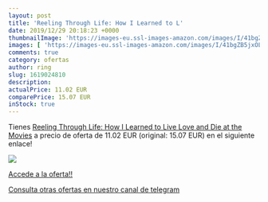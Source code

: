 ```yaml
---
layout: post
title: 'Reeling Through Life: How I Learned to L'
date: 2019/12/29 20:18:23 +0000
thumbnailImage: 'https://images-eu.ssl-images-amazon.com/images/I/41bgZB5jxOL._SL200_.jpg'
images: [ 'https://images-eu.ssl-images-amazon.com/images/I/41bgZB5jxOL._SL200_.jpg' ]
comments: true
category: ofertas
author: ring
slug: 1619024810
description:
actualPrice: 11.02 EUR
comparePrice: 15.07 EUR
inStock: true
---
```


Tienes [Reeling Through Life: How I Learned to Live  Love and Die at the Movies](https://www.amazon.com/dp/1619024810/?tag=redken08-20) a precio de oferta de 11.02 EUR (original: 15.07 EUR) en el siguiente enlace!

[![](https://images-eu.ssl-images-amazon.com/images/I/41bgZB5jxOL._SL200_.jpg)](https://www.amazon.com/dp/1619024810/?tag=redken08-20)

[Accede a la oferta!!](https://www.amazon.com/dp/1619024810/?tag=redken08-20)

[Consulta otras ofertas en nuestro canal de telegram](https://t.me/s/ofertas25)
